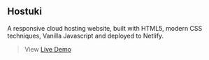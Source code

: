 ## Hostuki ##

A responsive cloud hosting website, built with HTML5, modern CSS techniques, Vanilla Javascript and deployed to Netlify.

> View  [Live Demo](https://elastic-goldstine-3c7fec.netlify.app "Hostuki")





